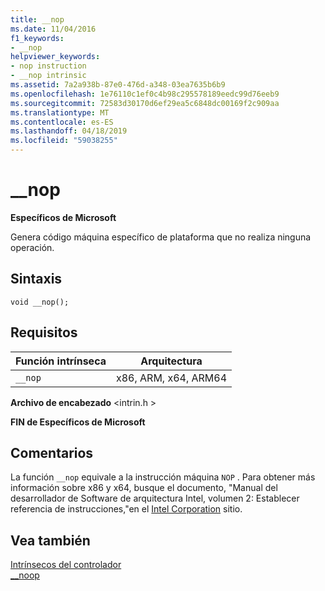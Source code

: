 ```yaml
---
title: __nop
ms.date: 11/04/2016
f1_keywords:
- __nop
helpviewer_keywords:
- nop instruction
- __nop intrinsic
ms.assetid: 7a2a938b-87e0-476d-a348-03ea7635b6b9
ms.openlocfilehash: 1e76110c1ef0c4b98c295578189eedc99d76eeb9
ms.sourcegitcommit: 72583d30170d6ef29ea5c6848dc00169f2c909aa
ms.translationtype: MT
ms.contentlocale: es-ES
ms.lasthandoff: 04/18/2019
ms.locfileid: "59038255"
---
```

# <a name="nop"></a>__nop

**Específicos de Microsoft**

Genera código máquina específico de plataforma que no realiza ninguna operación.

## <a name="syntax"></a>Sintaxis

```
void __nop();
```

## <a name="requirements"></a>Requisitos

|Función intrínseca|Arquitectura|
|---------------|------------------|
|`__nop`|x86, ARM, x64, ARM64|

**Archivo de encabezado** \<intrin.h >

**FIN de Específicos de Microsoft**

## <a name="remarks"></a>Comentarios

La función `__nop` equivale a la instrucción máquina `NOP` . Para obtener más información sobre x86 y x64, busque el documento, "Manual del desarrollador de Software de arquitectura Intel, volumen 2: Establecer referencia de instrucciones,"en el [Intel Corporation](https://software.intel.com/articles/intel-sdm) sitio.

## <a name="see-also"></a>Vea también

[Intrínsecos del controlador](../intrinsics/compiler-intrinsics.md)<br/>
[__noop](../intrinsics/noop.md)
